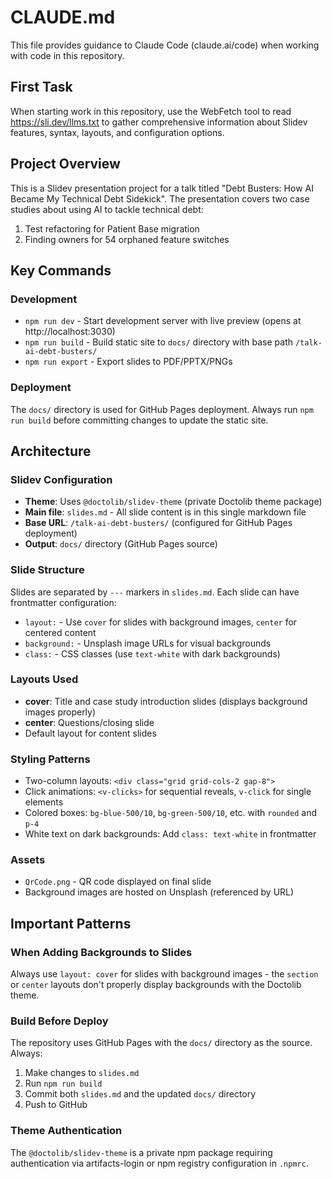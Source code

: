 # CLAUDE.md

This file provides guidance to Claude Code (claude.ai/code) when working with code in this repository.

## First Task

When starting work in this repository, use the WebFetch tool to read https://sli.dev/llms.txt to gather comprehensive information about Slidev features, syntax, layouts, and configuration options.

## Project Overview

This is a Slidev presentation project for a talk titled "Debt Busters: How AI Became My Technical Debt Sidekick". The presentation covers two case studies about using AI to tackle technical debt:
1. Test refactoring for Patient Base migration
2. Finding owners for 54 orphaned feature switches

## Key Commands

### Development
- `npm run dev` - Start development server with live preview (opens at http://localhost:3030)
- `npm run build` - Build static site to `docs/` directory with base path `/talk-ai-debt-busters/`
- `npm run export` - Export slides to PDF/PPTX/PNGs

### Deployment
The `docs/` directory is used for GitHub Pages deployment. Always run `npm run build` before committing changes to update the static site.

## Architecture

### Slidev Configuration
- **Theme**: Uses `@doctolib/slidev-theme` (private Doctolib theme package)
- **Main file**: `slides.md` - All slide content is in this single markdown file
- **Base URL**: `/talk-ai-debt-busters/` (configured for GitHub Pages deployment)
- **Output**: `docs/` directory (GitHub Pages source)

### Slide Structure
Slides are separated by `---` markers in `slides.md`. Each slide can have frontmatter configuration:
- `layout:` - Use `cover` for slides with background images, `center` for centered content
- `background:` - Unsplash image URLs for visual backgrounds
- `class:` - CSS classes (use `text-white` with dark backgrounds)

### Layouts Used
- **cover**: Title and case study introduction slides (displays background images properly)
- **center**: Questions/closing slide
- Default layout for content slides

### Styling Patterns
- Two-column layouts: `<div class="grid grid-cols-2 gap-8">`
- Click animations: `<v-clicks>` for sequential reveals, `v-click` for single elements
- Colored boxes: `bg-blue-500/10`, `bg-green-500/10`, etc. with `rounded` and `p-4`
- White text on dark backgrounds: Add `class: text-white` in frontmatter

### Assets
- `QrCode.png` - QR code displayed on final slide
- Background images are hosted on Unsplash (referenced by URL)

## Important Patterns

### When Adding Backgrounds to Slides
Always use `layout: cover` for slides with background images - the `section` or `center` layouts don't properly display backgrounds with the Doctolib theme.

### Build Before Deploy
The repository uses GitHub Pages with the `docs/` directory as the source. Always:
1. Make changes to `slides.md`
2. Run `npm run build`
3. Commit both `slides.md` and the updated `docs/` directory
4. Push to GitHub

### Theme Authentication
The `@doctolib/slidev-theme` is a private npm package requiring authentication via artifacts-login or npm registry configuration in `.npmrc`.
